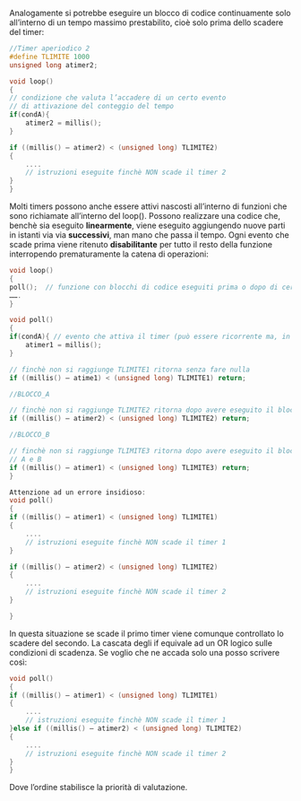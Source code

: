 Analogamente si potrebbe eseguire un blocco di codice continuamente solo all’interno di un tempo massimo prestabilito, cioè solo prima dello scadere del timer:

```C++
//Timer aperiodico 2
#define TLIMITE	1000
unsigned long atimer2;

void loop()
{
// condizione che valuta l’accadere di un certo evento 
// di attivazione del conteggio del tempo
if(condA){
    atimer2 = millis();
}

if ((millis() – atimer2) < (unsigned long) TLIMITE2)
{
    .... 
    // istruzioni eseguite finchè NON scade il timer 2
}
}
```
Molti timers possono anche essere attivi nascosti all’interno di funzioni che sono richiamate all’interno del loop(). Possono realizzare una codice che, benchè sia eseguito **linearmente**, viene eseguito aggiungendo nuove parti in istanti via via **successivi**, man mano che passa il tempo. 
Ogni evento che scade prima viene ritenuto **disabilitante** per tutto il resto della funzione interropendo prematuramente la catena di operazioni:

```C++
void loop()
{
poll();  // funzione con blocchi di codice eseguiti prima o dopo di certi eventi
…….
}

void poll()
{
if(condA){ // evento che attiva il timer (può essere ricorrente ma, in generale, è aperiodico)
    atimer1 = millis();
}

// finchè non si raggiunge TLIMITE1 ritorna senza fare nulla
if ((millis() – atime1) < (unsigned long) TLIMITE1) return;

//BLOCCO_A

// finchè non si raggiunge TLIMITE2 ritorna dopo avere eseguito il blocco di istruzioni A
if ((millis() – atimer2) < (unsigned long) TLIMITE2) return;

//BLOCCO_B

// finchè non si raggiunge TLIMITE3 ritorna dopo avere eseguito il blocco di istruzioni 
// A e B
if ((millis() – atimer1) < (unsigned long) TLIMITE3) return;
}
```

```C++
Attenzione ad un errore insidioso:
void poll()
{
if ((millis() – atimer1) < (unsigned long) TLIMITE1)
{
    .... 
    // istruzioni eseguite finchè NON scade il timer 1
}

if ((millis() – atimer2) < (unsigned long) TLIMITE2)
{
    .... 
    // istruzioni eseguite finchè NON scade il timer 2
}

}
```

In questa situazione se scade il primo timer viene comunque controllato lo scadere del secondo. La cascata degli if equivale ad un OR logico sulle condizioni di scadenza.
Se voglio che ne accada solo una posso scrivere così:

```C++
void poll()
{
if ((millis() – atimer1) < (unsigned long) TLIMITE1)
{
    .... 
    // istruzioni eseguite finchè NON scade il timer 1
}else if ((millis() – atimer2) < (unsigned long) TLIMITE2)
{
    .... 
    // istruzioni eseguite finchè NON scade il timer 2
}
}

```
Dove l’ordine stabilisce la priorità di valutazione.
